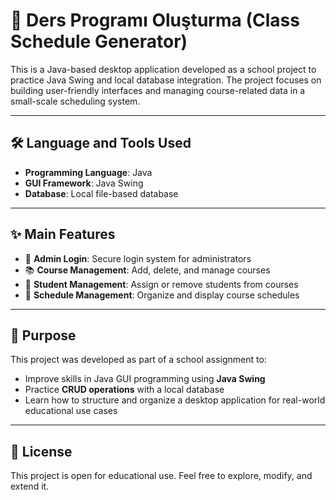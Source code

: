 # 📘 Ders Programı Oluşturma (Class Schedule Generator)

This is a Java-based desktop application developed as a school project to practice Java Swing and local database integration. The project focuses on building user-friendly interfaces and managing course-related data in a small-scale scheduling system.

---

## 🛠️ Language and Tools Used

- **Programming Language**: Java  
- **GUI Framework**: Java Swing  
- **Database**: Local file-based database 

---

## ✨ Main Features

- 🔐 **Admin Login**: Secure login system for administrators  
- 📚 **Course Management**: Add, delete, and manage courses  
- 👥 **Student Management**: Assign or remove students from courses  
- 📅 **Schedule Management**: Organize and display course schedules

---

## 🎯 Purpose

This project was developed as part of a school assignment to:

- Improve skills in Java GUI programming using **Java Swing**
- Practice **CRUD operations** with a local database
- Learn how to structure and organize a desktop application for real-world educational use cases

---

## 📎 License

This project is open for educational use. Feel free to explore, modify, and extend it.

